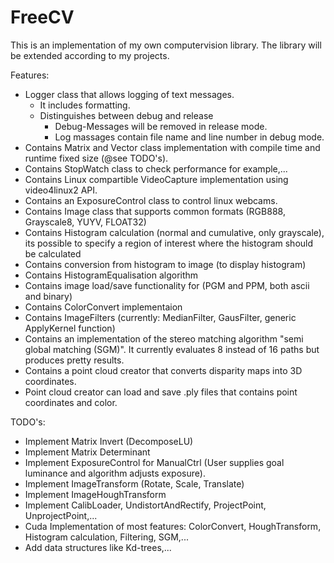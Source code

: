 # FreeCV
This is an implementation of my own computervision library. 
The library will be extended according to my projects.

Features:
 - Logger class that allows logging of text messages. 
    - It includes formatting. 
    - Distinguishes between debug and release
      - Debug-Messages will be removed in release mode.
      - Log massages contain file name and line number in debug mode.
  - Contains Matrix and Vector class implementation with compile time and runtime fixed size (@see TODO's).
  - Contains StopWatch class to check performance for example,...
  - Contains Linux compartible VideoCapture implementation using video4linux2 API.
  - Contains an ExposureControl class to control linux webcams.
  - Contains Image class that supports common formats (RGB888, Grayscale8, YUYV, FLOAT32)
  - Contains Histogram calculation (normal and cumulative, only grayscale), its possible to specify a region of interest where the histogram should be calculated
  - Contains conversion from histogram to image (to display histogram)
  - Contains HistogramEqualisation algorithm
  - Contains image load/save functionality for (PGM and PPM, both ascii and binary)
  - Contains ColorConvert implementaion
  - Contains ImageFilters (currently: MedianFilter, GausFilter, generic ApplyKernel function)
  - Contains an implementation of the stereo matching algorithm "semi global matching (SGM)". It currently evaluates 8 instead of 16 paths but produces pretty results.
  - Contains a point cloud creator that converts disparity maps into 3D coordinates.
  - Point cloud creator can load and save .ply files that contains point coordinates and color.
  
  
TODO's:
  - Implement Matrix Invert (DecomposeLU)
  - Implement Matrix Determinant
  - Implement ExposureControl for ManualCtrl (User supplies goal luminance and algorithm adjusts exposure).
  - Implement ImageTransform (Rotate, Scale, Translate)
  - Implement ImageHoughTransform
  - Implement CalibLoader, UndistortAndRectify, ProjectPoint, UnprojectPoint,...
  - Cuda Implementation of most features: ColorConvert, HoughTransform, Histogram calculation, Filtering, SGM,...
  - Add data structures like Kd-trees,...
